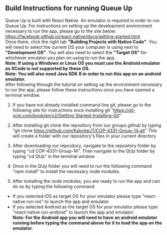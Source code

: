Build Instructions for running Queue Up
----------------------------------------
Queue Up is built with React Native. An emulator is required in order to run Queue Up. For instructions on setting up the development
environment necessary to run the app, please go to the site below:<br />
https://facebook.github.io/react-native/docs/getting-started.html <br />
Once there, click the right tab **"Building Projects with Native Code"**. You will need to select
the current OS your computer is using next to **"Development OS"**. You will also need to
select the **"Target OS"** for whichever emulator you plan on using to run the app.<br /> 
**Note: If using a Windows or Linux OS you must use the Android emulator as XCode is not supported by these OS.<br />
Note: You will also need Java SDK 8 in order to run this app on an android emulator.<br />**
After following through the tutorial on setting up the environment necessary to run the app, please follow these instructions once you have opened a terminal window.

1. If you have not already installed command line git, please go to the following site for instructions once installing git "https://git-scm.com/book/en/v2/Getting-Started-Installing-Git"

2. After installing git clone the repository from our groups github by typing<br /> "git clone https://github.com/KalonteJT/COP-4331-Group-14.git" This will create a folder with our repository's files in your current directory

3. After downloading our repository, navigate to the repository folder by typing "cd COP-4331-Group-14". Then navigate to the QUp folder by typing "cd QUp" in the terminal window

4. Once in the QUp folder you will need to run the following command "npm install" to install the necessary
node modules.

5. After installing the node modules, you are ready to run the app and can do so by typing the following command
- If you selected iOS as target OS for your emulator please type "react-native run-ios" to launch the app and emulator
- If you selected Android as the target OS for your emulator please type "react-native run-android" to launch the app and emulator.<br /> 
**Note: For the Android app you will need to have an android emulator running before typing the command above for it to load the app on the emulator.**

